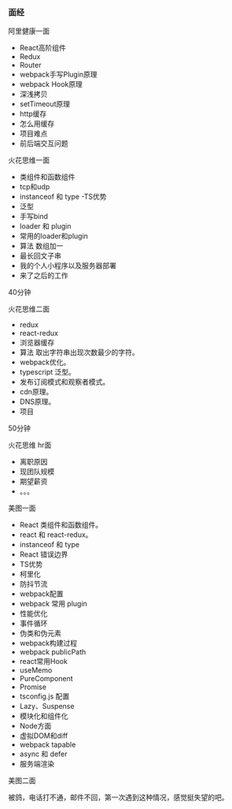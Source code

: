 ### 面经

阿里健康一面

- React高阶组件
- Redux
- Router
- webpack手写Plugin原理
- webpack Hook原理
- 深浅拷贝
- setTimeout原理
- http缓存
- 怎么用缓存
- 项目难点
- 前后端交互问题

火花思维一面

- 类组件和函数组件
- tcp和udp
- instanceof 和 type
 -TS优势
- 泛型
- 手写bind
- loader 和 plugin
- 常用的loader和plugin
- 算法 数组加一
- 最长回文子串
- 我的个人小程序以及服务器部署
- 来了之后的工作

40分钟

火花思维二面

- redux
- react-redux
- 浏览器缓存
- 算法 取出字符串出现次数最少的字符。
- webpack优化。
- typescript 泛型。
- 发布订阅模式和观察者模式。
- cdn原理。
- DNS原理。
- 项目

50分钟

火花思维 hr面

- 离职原因
- 现团队规模
- 期望薪资
- 。。。


美图一面

- React 类组件和函数组件。
- react 和 react-redux。
- instanceof 和 type
- React 错误边界
- TS优势
- 柯里化
- 防抖节流
- webpack配置
- webpack 常用 plugin
- 性能优化
- 事件循环
- 伪类和伪元素
- webpack构建过程
- webpack publicPath
- react常用Hook
- useMemo
- PureComponent
- Promise
- tsconfig.js 配置
- Lazy、Suspense
- 模块化和组件化
- Node方面
- 虚拟DOM和diff
- webpack tapable
- async 和 defer
- 服务端渲染

美图二面

被鸽，电话打不通，邮件不回，第一次遇到这种情况，感觉挺失望的吧。